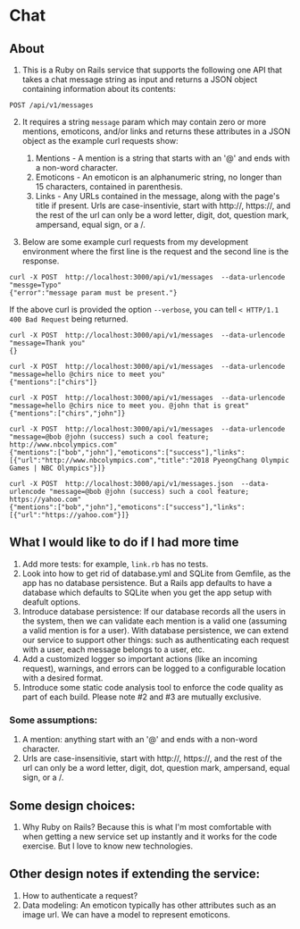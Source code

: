 # Chat
## About
1. This is a Ruby on Rails service that supports the following one API that takes a chat message
string as input and returns a JSON object containing information about its contents:
```
POST /api/v1/messages
```

2. It requires a string `message` param which may contain zero or more mentions, emoticons, and/or links
and returns these attributes in a JSON object as the example curl requests show:
	1. Mentions - A mention is a string that starts with an '@' and ends with a non-word character. 
	2. Emoticons - An emoticon is an alphanumeric string, no longer than 15 characters, contained in parenthesis. 
	3. Links - Any URLs contained in the message, along with the page's title if present. Urls are case-insentivie,
	start with http://, https://, and the rest of the url can only be a word letter, digit, dot, question mark, ampersand, equal sign, or a /.

3. Below are some example curl requests from my development environment where the first line is the
request and the second line is the response.
```
curl -X POST  http://localhost:3000/api/v1/messages  --data-urlencode  "messge=Typo"
{"error":"message param must be present."}
```
If the above curl is provided the option `--verbose`, you can tell `< HTTP/1.1 400 Bad Request` being returned.

```
curl -X POST  http://localhost:3000/api/v1/messages  --data-urlencode  "message=Thank you"
{}
```

```
curl -X POST  http://localhost:3000/api/v1/messages  --data-urlencode  "message=hello @chirs nice to meet you"
{"mentions":["chirs"]}
```
```
curl -X POST  http://localhost:3000/api/v1/messages  --data-urlencode  "message=hello @chirs nice to meet you. @john that is great"  
{"mentions":["chirs","john"]}  
```
```
curl -X POST  http://localhost:3000/api/v1/messages  --data-urlencode "message=@bob @john (success) such a cool feature; http://www.nbcolympics.com"
{"mentions":["bob","john"],"emoticons":["success"],"links":[{"url":"http://www.nbcolympics.com","title":"2018 PyeongChang Olympic Games | NBC Olympics"}]}
```
```
curl -X POST  http://localhost:3000/api/v1/messages.json  --data-urlencode "message=@bob @john (success) such a cool feature; https://yahoo.com"
{"mentions":["bob","john"],"emoticons":["success"],"links":[{"url":"https://yahoo.com"}]}
```

## What I would like to do if I had more time
1. Add more tests: for example, `link.rb` has no tests.
2. Look into how to get rid of database.yml and SQLite from Gemfile, as the app has no database persistence. But a Rails app defaults to have a database which defaults to SQLite when you get the app setup with deafult options.
3. Introduce database persistence:
If our database records all the users in the system, then we can validate each mention is a valid one (assuming a valid mention is for a user). 
With database persistence, we can extend our service to support other things: such as authenticating each request with a user, each message belongs to a user, etc.
4. Add a customized logger so important actions (like an incoming request), warnings, and errors can be logged to a configurable location with a desired format.
5. Introduce some static code analysis tool to enforce the code quality as part of each build.
Please note #2 and #3 are mutually exclusive.

### Some assumptions:
1. A mention: anything start with an '@' and ends with a non-word character. 
2. Urls are case-insensitivie, start with http://, https://, and the rest of the url can only be a word letter, digit, dot, question mark, ampersand, equal sign, or a /.

## Some design choices:
1. Why Ruby on Rails?
Because this is what I'm most comfortable with when getting a new service set up instantly and it works for the code exercise. But I love to know new technologies.

## Other design notes if extending the service:
1. How to authenticate a request? 
2. Data modeling:
An emoticon typically has other attributes such as an image url. We can have a model to represent emoticons.
